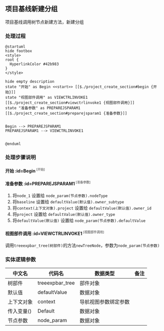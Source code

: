 ## 项目基线新建分组 <!-- {docsify-ignore-all} -->

   项目基线调用树节点新建方法，新建分组

### 处理过程

```plantuml
@startuml
hide footbox
<style>
root {
  HyperlinkColor #42b983
}
</style>

hide empty description
state "开始" as Begin <<start>> [[$./project_create_section#begin {开始}]]
state "视图部件调用" as VIEWCTRLINVOKE1  [[$./project_create_section#viewctrlinvoke1 {视图部件调用}]]
state "准备参数" as PREPAREJSPARAM1  [[$./project_create_section#preparejsparam1 {准备参数}]]


Begin --> PREPAREJSPARAM1
PREPAREJSPARAM1 --> VIEWCTRLINVOKE1


@enduml
```


### 处理步骤说明

#### 开始 :id=Begin<sup class="footnote-symbol"> <font color=gray size=1>[开始]</font></sup>




#### 准备参数 :id=PREPAREJSPARAM1<sup class="footnote-symbol"> <font color=gray size=1>[准备参数]</font></sup>



1. 将`node_1` 设置给  `node_param(节点参数).nodeType`
2. 将`baseline` 设置给  `defaultValue(默认值).owner_subtype`
3. 将`context(上下文对象).project` 设置给  `defaultValue(默认值).owner_id`
4. 将`project` 设置给  `defaultValue(默认值).owner_type`
5. 将`defaultValue(默认值)` 设置给  `node_param(节点参数).defaultValue`

#### 视图部件调用 :id=VIEWCTRLINVOKE1<sup class="footnote-symbol"> <font color=gray size=1>[视图部件调用]</font></sup>



调用`treeexpbar_tree(树部件)`的方法`newTreeNode`，参数为`node_param(节点参数)`


### 实体逻辑参数

|    中文名   |    代码名    |  数据类型      |备注 |
| --------| --------| --------  | --------   |
|树部件|treeexpbar_tree|部件对象||
|默认值|defaultValue|数据对象||
|上下文对象|context|导航视图参数绑定参数||
|传入变量(<i class="fa fa-check"/></i>)|Default|数据对象||
|节点参数|node_param|数据对象||
